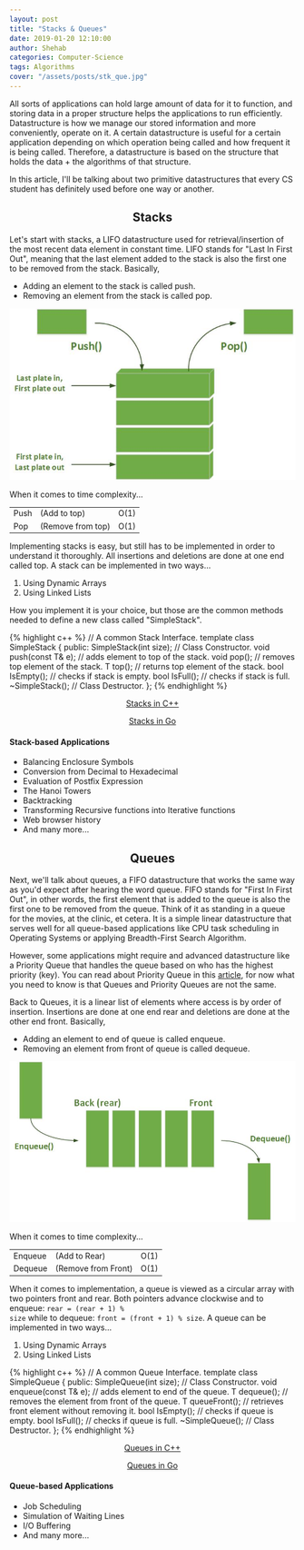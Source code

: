 ```yaml
---
layout: post
title: "Stacks & Queues"
date: 2019-01-20 12:10:00
author: Shehab
categories: Computer-Science
tags: Algorithms
cover: "/assets/posts/stk_que.jpg"
---
```


All sorts of applications can hold large amount of data for it to function, and storing data in a proper structure helps the applications to run efficiently. Datastructure is how we manage our stored information and more conveniently, operate on it.
A certain datastructure is useful for a certain application depending on which operation being called and how frequent it is being called. Therefore, a datastructure is based on the structure that holds the data + the algorithms of that structure.

In this article, I'll be talking about two primitive datastructures that every CS student has definitely used before one way or another.

<h2 align="center">Stacks</h2>

Let's start with stacks, a LIFO datastructure used for retrieval/insertion of the most recent data element in constant time. LIFO stands for "Last In First Out", meaning that the last element added to the stack is also the first one to be removed from the stack. Basically,

<ul>
	<li>Adding an element to the stack is called push.</li>
	<li>Removing an element from the stack is called pop.</li>
</ul>

<img src="/assets/posts/stack.jpg">

When it comes to time complexity...

<table cellpadding="0" cellspacing="0">
	<tr>
		<td>Push</td><td>(Add to top)</td><td>O(1)</td>
	</tr>
	<tr>
		<td>Pop</td><td>(Remove from top)</td><td>O(1)</td>
	</tr>
</table>

Implementing stacks is easy, but still has to be implemented in order to understand it thoroughly. All insertions and deletions are done at one end called top. A stack can be implemented in two ways...

<ol>
	<li>Using Dynamic Arrays</li>
	<li>Using Linked Lists</li>
</ol>
How you implement it is your choice, but those are the common methods needed to define a new class called "SimpleStack".

{% highlight c++ %}
// A common Stack Interface.
template<typename T>
class SimpleStack {
public:
SimpleStack(int size); // Class Constructor.
void push(const T& e); // adds element to top of the stack.
void pop(); // removes top element of the stack.
T top(); // returns top element of the stack.
bool IsEmpty(); // checks if stack is empty.
bool IsFull(); // checks if stack is full.
~SimpleStack(); // Class Destructor.
};
{% endhighlight %}

<p align="center"><a href="https://github.com/ShehabMMohamed/Datastructures-And-Algorithms/blob/master/Data%20Structures/Stacks%20and%20Queues/Stacks.h" target="_blank"> Stacks in C++ </a></p>

<p align="center"><a href="https://github.com/ShehabMMohamed/Go-Datastructures/blob/main/internal/Stacks/Stack.go" target="_blank"> Stacks in Go </a></p>

<h4>Stack-based Applications</h4>
<ul>
	<li>Balancing Enclosure Symbols</li>
	<li>Conversion from Decimal to Hexadecimal</li>
	<li>Evaluation of Postfix Expression</li>
	<li>The Hanoi Towers</li>
	<li>Backtracking</li>
	<li>Transforming Recursive functions into Iterative functions</li>
	<li>Web browser history</li>
	<li>And many more...</li>
</ul>

<h2 align="center">Queues</h2>

Next, we'll talk about queues, a FIFO datastructure that works the same way as you'd expect after hearing the word queue. FIFO stands for "First In First Out", in other words, the first element that is added to the queue is also the first one to be removed from the queue. Think of it as standing in a queue for the movies, at the clinic, et cetera. It is a simple linear datastructure that serves well for all queue-based applications like CPU task scheduling in Operating Systems or applying Breadth-First Search Algorithm.

However, some applications might require and advanced datastructure like a Priority Queue that handles the queue based on who has the highest priority (key). You can read about Priority Queue in this <a href="" target="_blank">article</a>, for now what you need to know is that Queues and Priority Queues are not the same.

Back to Queues, it is a linear list of elements where access is by order of insertion. Insertions are done at one end <emp>rear</emp> and deletions are done at the other end <emp>front</emp>. Basically,

<ul>
	<li>Adding an element to end of queue is called enqueue.</li>
	<li>Removing an element from front of queue is called dequeue.</li>
</ul>

<img src="/assets/posts/queue.jpg">

When it comes to time complexity...

<table cellpadding="0" cellspacing="0">
	<tr>
		<td>Enqueue</td><td>(Add to Rear)</td><td>O(1)</td>
	</tr>
	<tr>
		<td>Dequeue</td><td>(Remove from Front)</td><td>O(1)</td>
	</tr>
</table>

When it comes to implementation, a queue is viewed as a circular array with two pointers <emp>front</emp> and <emp>rear</emp>. Both pointers advance clockwise and to enqueue: <code>rear = (rear + 1) % size</code> while to dequeue: <code>front = (front + 1) % size</code>. A queue can be implemented in two ways...

<ol>
	<li>Using Dynamic Arrays</li>
	<li>Using Linked Lists</li>
</ol>

{% highlight c++ %}
// A common Queue Interface.
template<typename T>
class SimpleQueue {
public:
SimpleQueue(int size); // Class Constructor.
void enqueue(const T& e); // adds element to end of the queue.
T dequeue(); // removes the element from front of the queue.
T queueFront(); // retrieves front element without removing it.
bool IsEmpty(); // checks if queue is empty.
bool IsFull(); // checks if queue is full.
~SimpleQueue(); // Class Destructor.
};
{% endhighlight %}

<p align="center"><a href="https://github.com/ShehabMMohamed/Datastructures-And-Algorithms/blob/master/Data%20Structures/Stacks%20and%20Queues/Queues.h" target="_blank"> Queues in C++ </a></p>

<p align="center"><a href="https://github.com/ShehabMMohamed/Go-Datastructures/blob/main/internal/Queues/Queue.go" target="_blank"> Queues in Go </a></p>

<h4>Queue-based Applications</h4>
<ul>
	<li>Job Scheduling</li>
	<li>Simulation of Waiting Lines</li>
	<li>I/O Buffering</li>
	<li>And many more...</li>
</ul>
